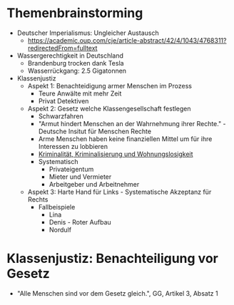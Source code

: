 # Themenbrainstorming
+ Deutscher Imperialismus: Ungleicher Austausch
	+ https://academic.oup.com/cje/article-abstract/42/4/1043/4768311?redirectedFrom=fulltext
+ Wassergerechtigkeit in Deutschland
	+ Brandenburg trocken dank Tesla
	+ Wasserrückgang: 2.5 Gigatonnen
+ Klassenjustiz
	+ Aspekt 1: Benachteidigung armer Menschen im Prozess
		+ Teure Anwälte mit mehr Zeit
		+ Privat Detektiven
	+ Aspekt 2: Gesetz welche Klassengesellschaft festlegen
		+ Schwarzfahren
		+ "Armut hindert Menschen an der Wahrnehmung ihrer Rechte." - Deutsche Insitut für Menschen Rechte
		+ Arme Menschen haben keine finanziellen Mittel um für ihre Interessen zu  lobbieren
		+ [Kriminalität, Kriminalisierung  und Wohnungslosigkeit](https://dspace.ub.uni-siegen.de/bitstream/ubsi/292/1/mueller_marion.pdf)
		+ Systematisch
			+ Privateigentum
			+ Mieter und Vermieter
			+ Arbeitgeber und Arbeitnehmer
	+ Aspekt 3: Harte Hand für Links - Systematische Akzeptanz für Rechts
		+ Fallbeispiele
			+ Lina
			+ Denis - Roter Aufbau
			+ Nordulf
# Klassenjustiz: Benachteiligung vor Gesetz
+ "Alle Menschen sind vor dem Gesetz gleich.", GG, Artikel 3, Absatz 1